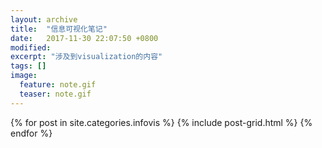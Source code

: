```yaml
---
layout: archive
title:  "信息可视化笔记"
date:   2017-11-30 22:07:50 +0800
modified:
excerpt: "涉及到visualization的内容"
tags: []
image:
  feature: note.gif
  teaser: note.gif
---
```


<div class="tiles">
{% for post in site.categories.infovis %}
  {% include post-grid.html %}
{% endfor %}
</div><!-- /.tiles 把所有categories 有 infovis 的列出来-->